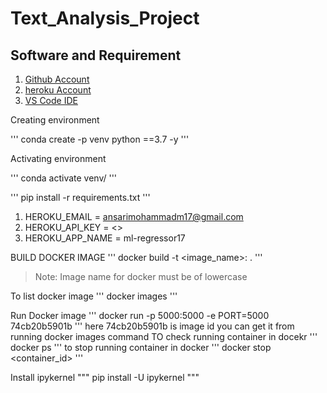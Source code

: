 # Text_Analysis_Project 
## Software and Requirement

1. [Github Account](https://github.com)
2. [heroku Account](https://dashboard.heroku.com/login)
3. [VS Code IDE](https://code.visualstudio.com/download)

Creating environment 

'''
conda create -p venv python ==3.7 -y
'''

Activating environment


'''
conda activate venv/
'''

'''
pip install -r requirements.txt
'''

1. HEROKU_EMAIL = ansarimohammadm17@gmail.com
2. HEROKU_API_KEY = <>
3. HEROKU_APP_NAME = ml-regressor17

 BUILD DOCKER IMAGE
 '''
 docker build -t <image_name>:<tagname> .
 '''
> Note: Image name for docker must be of lowercase

To list docker image
'''
docker images
'''

Run Docker image
'''
docker run -p 5000:5000 -e PORT=5000 74cb20b5901b
'''
here 74cb20b5901b is image id you can get it from running docker images command
TO check running container in docekr
'''
docker ps
'''
to stop running container in docker 
'''
docker stop <container_id>
'''

Install ipykernel
"""
pip install -U ipykernel
"""